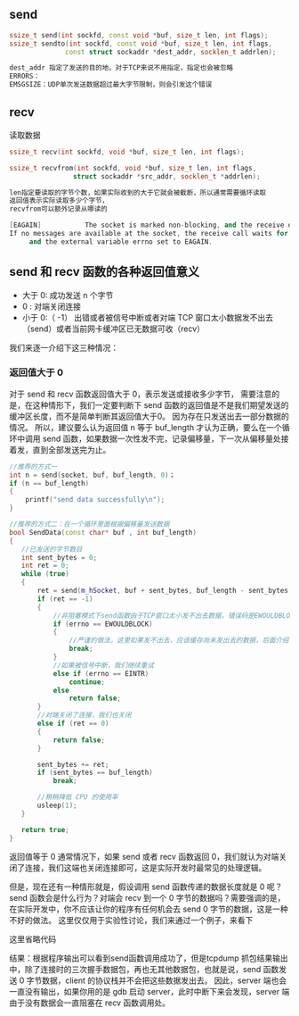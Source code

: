 ## send
```cpp
ssize_t send(int sockfd, const void *buf, size_t len, int flags);
ssize_t sendto(int sockfd, const void *buf, size_t len, int flags,
              const struct sockaddr *dest_addr, socklen_t addrlen);

dest_addr 指定了发送的目的地，对于TCP来说不用指定，指定也会被忽略
ERRORS：
EMSGSIZE：UDP单次发送数据超过最大字节限制，则会引发这个错误
```

## recv
读取数据
```cpp
ssize_t recv(int sockfd, void *buf, size_t len, int flags);

ssize_t recvfrom(int sockfd, void *buf, size_t len, int flags,
                struct sockaddr *src_addr, socklen_t *addrlen);

len指定要读取的字节个数，如果实际收到的大于它就会被截断，所以通常需要循环读取
返回值表示实际读取多少个字节，
recvfrom可以额外记录从哪读的

[EAGAIN]           The socket is marked non-blocking, and the receive operation would block, or a receive timeout had been set, and the timeout expired before data were received.
If no messages are available at the socket, the receive call waits for a message to arrive, unless the socket is nonblocking (see fcntl(2)) in which case the value -1 is returned
     and the external variable errno set to EAGAIN.
```

## send 和 recv 函数的各种返回值意义
* 大于 0:	成功发送 n 个字节
* 0	:       对端关闭连接
* 小于 0:（ -1）	出错或者被信号中断或者对端 TCP 窗口太小数据发不出去（send）或者当前网卡缓冲区已无数据可收（recv）

我们来逐一介绍下这三种情况：
### 返回值大于 0
对于 send 和 recv 函数返回值大于 0，表示发送或接收多少字节，
需要注意的是，在这种情形下，我们一定要判断下 send 函数的返回值是不是我们期望发送的缓冲区长度，而不是简单判断其返回值大于0。 因为存在只发送出去一部分数据的情况。
所以，建议要么认为返回值 n 等于 buf_length 才认为正确，要么在一个循环中调用 send 函数，如果数据一次性发不完，记录偏移量，下一次从偏移量处接着发，直到全部发送完为止。

```cpp
//推荐的方式一
int n = send(socket, buf, buf_length, 0)；
if (n == buf_length)
{
    printf("send data successfully\n");
}
```


```cpp
//推荐的方式二：在一个循环里面根据偏移量发送数据
bool SendData(const char* buf , int buf_length)
{
   //已发送的字节数目
   int sent_bytes = 0;
   int ret = 0;
   while (true)
   {
       ret = send(m_hSocket, buf + sent_bytes, buf_length - sent_bytes, 0);
       if (ret == -1)
       {
	   	   //非阻塞模式下send函数由于TCP窗口太小发不出去数据，错误码是EWOULDBLOCK
           if (errno == EWOULDBLOCK)
           {
               //严谨的做法，这里如果发不出去，应该缓存尚未发出去的数据，后面介绍
               break;
           }             
		   //如果被信号中断，我们继续重试
           else if (errno == EINTR)
               continue;
           else
               return false;
       }
	   //对端关闭了连接，我们也关闭
       else if (ret == 0)
       {
           return false;
       }

       sent_bytes += ret;
       if (sent_bytes == buf_length)
           break;

       //稍稍降低 CPU 的使用率
       usleep(1);
   }

   return true;
}
```

返回值等于 0
通常情况下，如果 send 或者 recv 函数返回 0，我们就认为对端关闭了连接，我们这端也关闭连接即可，这是实际开发时最常见的处理逻辑。

但是，现在还有一种情形就是，假设调用 send 函数传递的数据长度就是 0 呢？send 函数会是什么行为？对端会 recv 到一个 0 字节的数据吗？需要强调的是，在实际开发中，你不应该让你的程序有任何机会去 send 0 字节的数据，这是一种不好的做法。 这里仅仅用于实验性讨论，我们来通过一个例子，来看下

这里省略代码

结果：根据程序输出可以看到send函数调用成功了，但是tcpdump 抓包结果输出中，除了连接时的三次握手数据包，再也无其他数据包，也就是说，send 函数发送 0 字节数据，client 的协议栈并不会把这些数据发出去。
因此，server 端也会一直没有输出，如果你用的是 gdb 启动 server，此时中断下来会发现，server 端由于没有数据会一直阻塞在 recv 函数调用处。
